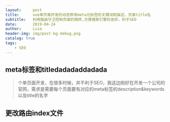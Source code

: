 ```yaml
---
layout:     post
title:      vue单页面开发的动态修改meta元标签的关键词和描述，页面title名
subtitle:   利用路由守卫控制页面的跳转,方便搜索引擎的友好，利于SEO
date:       2019-04-24
author:     Lisa
header-img: img/post-bg-debug.png
catalog: true
tags:
    - SEO
---
```




## meta标签和titledadadaddadada
>个单页面开发，在很多时候，并不利于SEO，我这边刚好在开发一个公司的官网，需求是需要每个页面要有对应的meta标签的description&keywords以及title的名字

 
 
## 更改路由index文件
